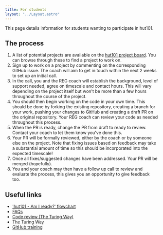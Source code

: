 ```yaml
---
title: For students
layout: "../Layout.astro"
---
```


This page details information for students wanting to participate in hut101.

## The process

1. A list of potential projects are available on the [hut101 project board](https://github.com/orgs/alan-turing-institute/projects/319). You can browse through these to find a project to work on.
2. Sign up to work on a project by commenting on the corresponding GitHub issue. The coach will aim to get in touch within the next 2 weeks to set up an initial call. 
3. In the call, you and the REG coach will establish the background, level of support needed, agree on timescale and contact hours. This will vary depending on the project itself but won't be more than a few hours throughout the course of the project.
4. You should then begin working on the code in your own time. This should be done by forking the existing repository, creating a branch for your work, pushing your changes to GitHub and creating a draft PR on the original repository. Your REG coach can review your code as needed throughout this process. 
5. When the PR is ready, change the PR from draft to ready to review. Contact your coach to let them know you've done this. 
6. Your PR will be formally reviewed, either by the coach or by someone else on the project. Note that fixing issues based on feedback may take a substantial amount of time so this should be incorporated into the expected timescale!
7. Once all fixes/suggested changes have been addressed. Your PR will be merged (hopefully).
8. You and your coach may then have a follow up call to review and evaluate the process, this gives you an opportunity to give feedback too.

## Useful links

- ['hut101 - Am I ready?' flowchart](https://docs.google.com/drawings/d/1hHkMCdJ0SAgaMqT0xfnh-EppK-ANNzPR0FQ_7RzCv38/edit?usp=sharing)
- [FAQs](https://github.com/alan-turing-institute/hut101/wiki/FAQ)
- [Code review (The Turing Way)](https://book.the-turing-way.org/reproducible-research/reviewing)
- [The Turing Way](https://book.the-turing-way.org/)
- [GitHub training](https://skills.github.com/)
